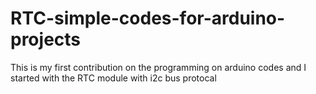 # RTC-simple-codes-for-arduino-projects
This is my first contribution on the programming on arduino codes and I started with the RTC module with i2c bus protocal
